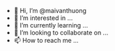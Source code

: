 - 👋 Hi, I’m @maivanthuong
- 👀 I’m interested in ...
- 🌱 I’m currently learning ...
- 💞️ I’m looking to collaborate on ...
- 📫 How to reach me ...

<!---
maivanthuong/maivanthuong is a ✨ special ✨ repository because its `README.md` (this file) appears on your GitHub profile.
You can click the Preview link to take a look at your changes.
--->
